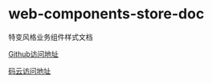 # web-components-store-doc

特变风格业务组件样式文档

[Github访问地址](https://laoxia7751.github.io/web-components-store-doc/)

[码云访问地址](https://xiajitao.gitee.io/web-components-store-doc/)


